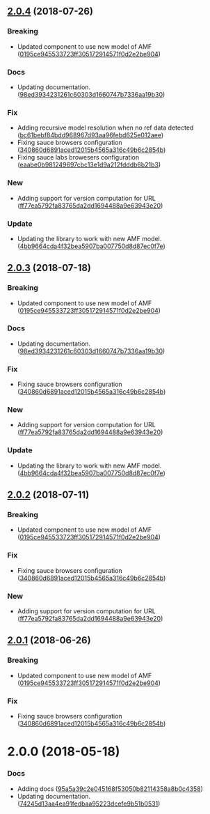 <a name="2.0.4"></a>
## [2.0.4](https://github.com/advanced-rest-client/amf-helper-mixin/compare/2.0.0-preview...2.0.4) (2018-07-26)


### Breaking

* Updated component to use new model of AMF ([0195ce945533723ff305172914571f0d2e2be904](https://github.com/advanced-rest-client/amf-helper-mixin/commit/0195ce945533723ff305172914571f0d2e2be904))

### Docs

* Updating documentation. ([98ed3934231261c60303d1660747b7336aa19b30](https://github.com/advanced-rest-client/amf-helper-mixin/commit/98ed3934231261c60303d1660747b7336aa19b30))

### Fix

* Adding recursive model resolution when no ref data detected ([bc61bebf84bdd968967d93aa96febd625e012aee](https://github.com/advanced-rest-client/amf-helper-mixin/commit/bc61bebf84bdd968967d93aa96febd625e012aee))
* Fixing sauce browsers configuration ([340860d6891aced12015b4565a316c49b6c2854b](https://github.com/advanced-rest-client/amf-helper-mixin/commit/340860d6891aced12015b4565a316c49b6c2854b))
* Fixing sauce labs browesers configuration ([eaabe0b981249697cbc13e1d9a212fdddb6b21b3](https://github.com/advanced-rest-client/amf-helper-mixin/commit/eaabe0b981249697cbc13e1d9a212fdddb6b21b3))

### New

* Adding support for version computation for URL ([ff77ea5792fa83765da2dd1694488a9e63943e20](https://github.com/advanced-rest-client/amf-helper-mixin/commit/ff77ea5792fa83765da2dd1694488a9e63943e20))

### Update

* Updating the library to work with new AMF model. ([4bb9664cda4f32bea5907ba007750d8d87ec0f7e](https://github.com/advanced-rest-client/amf-helper-mixin/commit/4bb9664cda4f32bea5907ba007750d8d87ec0f7e))



<a name="2.0.3"></a>
## [2.0.3](https://github.com/advanced-rest-client/amf-helper-mixin/compare/2.0.0-preview...2.0.3) (2018-07-18)


### Breaking

* Updated component to use new model of AMF ([0195ce945533723ff305172914571f0d2e2be904](https://github.com/advanced-rest-client/amf-helper-mixin/commit/0195ce945533723ff305172914571f0d2e2be904))

### Docs

* Updating documentation. ([98ed3934231261c60303d1660747b7336aa19b30](https://github.com/advanced-rest-client/amf-helper-mixin/commit/98ed3934231261c60303d1660747b7336aa19b30))

### Fix

* Fixing sauce browsers configuration ([340860d6891aced12015b4565a316c49b6c2854b](https://github.com/advanced-rest-client/amf-helper-mixin/commit/340860d6891aced12015b4565a316c49b6c2854b))

### New

* Adding support for version computation for URL ([ff77ea5792fa83765da2dd1694488a9e63943e20](https://github.com/advanced-rest-client/amf-helper-mixin/commit/ff77ea5792fa83765da2dd1694488a9e63943e20))

### Update

* Updating the library to work with new AMF model. ([4bb9664cda4f32bea5907ba007750d8d87ec0f7e](https://github.com/advanced-rest-client/amf-helper-mixin/commit/4bb9664cda4f32bea5907ba007750d8d87ec0f7e))



<a name="2.0.2"></a>
## [2.0.2](https://github.com/advanced-rest-client/amf-helper-mixin/compare/2.0.0-preview...2.0.2) (2018-07-11)


### Breaking

* Updated component to use new model of AMF ([0195ce945533723ff305172914571f0d2e2be904](https://github.com/advanced-rest-client/amf-helper-mixin/commit/0195ce945533723ff305172914571f0d2e2be904))

### Fix

* Fixing sauce browsers configuration ([340860d6891aced12015b4565a316c49b6c2854b](https://github.com/advanced-rest-client/amf-helper-mixin/commit/340860d6891aced12015b4565a316c49b6c2854b))

### New

* Adding support for version computation for URL ([ff77ea5792fa83765da2dd1694488a9e63943e20](https://github.com/advanced-rest-client/amf-helper-mixin/commit/ff77ea5792fa83765da2dd1694488a9e63943e20))



<a name="2.0.1"></a>
## [2.0.1](https://github.com/advanced-rest-client/amf-helper-mixin/compare/2.0.0-preview...2.0.1) (2018-06-26)


### Breaking

* Updated component to use new model of AMF ([0195ce945533723ff305172914571f0d2e2be904](https://github.com/advanced-rest-client/amf-helper-mixin/commit/0195ce945533723ff305172914571f0d2e2be904))

### Fix

* Fixing sauce browsers configuration ([340860d6891aced12015b4565a316c49b6c2854b](https://github.com/advanced-rest-client/amf-helper-mixin/commit/340860d6891aced12015b4565a316c49b6c2854b))



<a name="2.0.0"></a>
# 2.0.0 (2018-05-18)


### Docs

* Adding docs ([95a5a39c2e045168f53050b82114358a8b0c4358](https://github.com/advanced-rest-client/amf-helper-mixin/commit/95a5a39c2e045168f53050b82114358a8b0c4358))
* Updating documentation. ([74245d13aa4ea91fedbaa95223dcefe9b51b0531](https://github.com/advanced-rest-client/amf-helper-mixin/commit/74245d13aa4ea91fedbaa95223dcefe9b51b0531))



